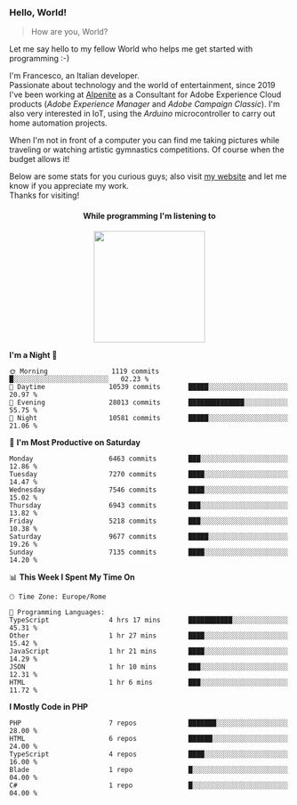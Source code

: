 ### Hello, World!

> How are you, World?

Let me say hello to my fellow World who helps me get started with programming :-)

I'm Francesco, an Italian developer.  
Passionate about technology and the world of entertainment, since 2019 I've been working at [Alpenite](https://www.alpenite.com) as a Consultant for Adobe Experience Cloud products (*Adobe Experience Manager* and *Adobe Campaign Classic*). I'm also very interested in IoT, using the *Arduino* microcontroller to carry out home automation projects.

When I'm not in front of a computer you can find me taking pictures while traveling or watching artistic gymnastics competitions. Of course when the budget allows it!

Below are some stats for you curious guys; also visit [my website](https://www.francescorega.eu) and let me know if you appreciate my work.  
Thanks for visiting!

<div align="center">
  <h4>While programming I'm listening to</h4>
  <a href="https://apps.francescorega.eu/now-playing/11147232609" target="_blank"><img src="https://apps.francescorega.eu/now-playing/11147232609" width="200"></a>
</div>

<!--START_SECTION:waka-->
**I'm a Night 🦉** 

```text
🌞 Morning                1119 commits        █░░░░░░░░░░░░░░░░░░░░░░░░   02.23 % 
🌆 Daytime                10539 commits       █████░░░░░░░░░░░░░░░░░░░░   20.97 % 
🌃 Evening                28013 commits       ██████████████░░░░░░░░░░░   55.75 % 
🌙 Night                  10581 commits       █████░░░░░░░░░░░░░░░░░░░░   21.06 % 
```
📅 **I'm Most Productive on Saturday** 

```text
Monday                   6463 commits        ███░░░░░░░░░░░░░░░░░░░░░░   12.86 % 
Tuesday                  7270 commits        ████░░░░░░░░░░░░░░░░░░░░░   14.47 % 
Wednesday                7546 commits        ████░░░░░░░░░░░░░░░░░░░░░   15.02 % 
Thursday                 6943 commits        ███░░░░░░░░░░░░░░░░░░░░░░   13.82 % 
Friday                   5218 commits        ███░░░░░░░░░░░░░░░░░░░░░░   10.38 % 
Saturday                 9677 commits        █████░░░░░░░░░░░░░░░░░░░░   19.26 % 
Sunday                   7135 commits        ████░░░░░░░░░░░░░░░░░░░░░   14.20 % 
```


📊 **This Week I Spent My Time On** 

```text
🕑︎ Time Zone: Europe/Rome

💬 Programming Languages: 
TypeScript               4 hrs 17 mins       ███████████░░░░░░░░░░░░░░   45.31 % 
Other                    1 hr 27 mins        ████░░░░░░░░░░░░░░░░░░░░░   15.42 % 
JavaScript               1 hr 21 mins        ████░░░░░░░░░░░░░░░░░░░░░   14.29 % 
JSON                     1 hr 10 mins        ███░░░░░░░░░░░░░░░░░░░░░░   12.31 % 
HTML                     1 hr 6 mins         ███░░░░░░░░░░░░░░░░░░░░░░   11.72 % 
```

**I Mostly Code in PHP** 

```text
PHP                      7 repos             ███████░░░░░░░░░░░░░░░░░░   28.00 % 
HTML                     6 repos             ██████░░░░░░░░░░░░░░░░░░░   24.00 % 
TypeScript               4 repos             ████░░░░░░░░░░░░░░░░░░░░░   16.00 % 
Blade                    1 repo              █░░░░░░░░░░░░░░░░░░░░░░░░   04.00 % 
C#                       1 repo              █░░░░░░░░░░░░░░░░░░░░░░░░   04.00 % 
```




<!--END_SECTION:waka-->
